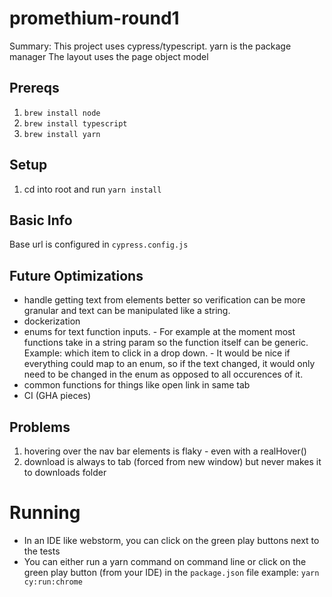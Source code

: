 # promethium-round1

Summary: This project uses cypress/typescript.
yarn is the package manager
The layout uses the page object model 


## Prereqs
1) `brew install node`
2) `brew install typescript`
3) `brew install yarn`

## Setup
1) cd into root and run `yarn install`

## Basic Info
Base url is configured in `cypress.config.js`


## Future Optimizations 
- handle getting text from elements better so verification can be more granular and text can be manipulated like a string. 
- dockerization
- enums for text function inputs.  - For example at the moment most functions take in a string param so the function itself
can be generic. Example: which item to click in a drop down. - It would be nice if everything could map to an enum, so if the
text changed, it would only need to be changed in the enum as opposed to all occurences of it. 
- common functions for things like open link in same tab 
- CI (GHA pieces)

## Problems
1) hovering over the nav bar elements is flaky - even with a realHover()
2) download is always to tab (forced from new window) but never makes it to downloads folder 

# Running
- In an IDE like webstorm, you can click on the green play buttons next to the tests 
- You can either run a yarn command on command line or click on the green play button (from your IDE) in the `package.json` file
example: `yarn cy:run:chrome`
